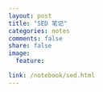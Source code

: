 ```yaml
---
layout: post
title: "SED 笔记"
categories: notes
comments: false
share: false
image:
  feature:

link: /notebook/sed.html
---
```

